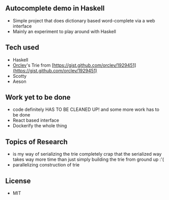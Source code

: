 ## Autocomplete demo in Haskell
 - Simple project that does dictionary based word-complete via a web interface
 - Mainly an experiment to play around with Haskell

## Tech used
 - Haskell
 - [Orclev](https://github.com/orclev)'s Trie from [https://gist.github.com/orclev/1929451](https://gist.github.com/orclev/1929451)
 - Scotty
 - Aeson

## Work yet to be done
 - code definitely HAS TO BE CLEANED UP! and some more work has to be done
 - React based interface
 - Dockerify the whole thing

## Topics of Research 
 - is my way of serializing the trie completely crap that the serialized way takes way more time than just simply building the trie from ground up :'(
 - parallelizing construction of trie

## License 
 - MIT 
